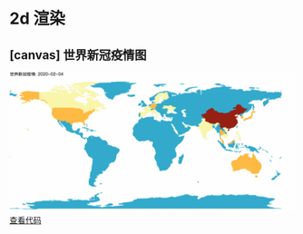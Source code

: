 # 2d 渲染

## [canvas] 世界新冠疫情图
![world-covid](../../assets/visual/world-covid.gif)
[查看代码](https://github.com/Zack921/visual-demo/tree/main/canvas2d/covid)